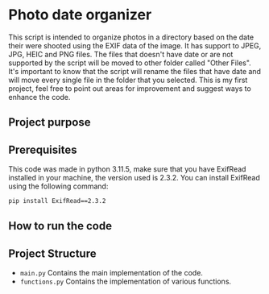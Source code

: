 # Photo date organizer

This script is intended to organize photos in a directory based on the date their were shooted using the EXIF data of the image. It has support to JPEG, JPG, HEIC and PNG files. The files that doesn't have date or are not supported by the script will be moved to other folder called "Other Files". It's important to know that the script will rename the files that have date  and will move every single file in the folder that you selected. This is my first project, feel free to point out areas for improvement and suggest ways to enhance the code.

## Project purpose



## Prerequisites

This code was made in python 3.11.5, make sure that you have ExifRead installed in your machine, the version used is 2.3.2. You can install ExifRead using the following command:

```bash
pip install ExifRead==2.3.2
```

## How to run the code



## Project Structure

- `main.py` Contains the main implementation of the code.
- `functions.py` Contains the implementation of various functions.
